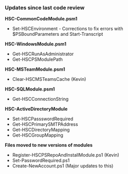 ### Updates since last code review

**HSC-CommonCodeModule.psm1**
  * Set-HSCEnvironment - Corrections to fix errors with $PSBoundParameters and Start-Transcript
  
**HSC-WindowsModule.psm1**
  * Get-HSCRunAsAdministrator
  * Get-HSCPSModulePath
   
**HSC-MSTeamModule.psm1**
  * Clear-HSCMSTeamsCache (Kevin)

**HSC-SQLModule.psm1**
  * Get-HSCConnectionString
  
**HSC-ActiveDirectoryModule**
  * Set-HSCPassswordRequired
  * Get-HSCPrimarySMTPAddress
  * Get-HSCDirectoryMapping
  * Get-HSCGroupMapping
  
**Files moved to new versions of modules**
  * Register-HSCPSRepoAndInstallModule.ps1 (Kevin)
  * Set-PasswordRequired.ps1
  * Create-NewAccount.ps1 (Major updates to this)
